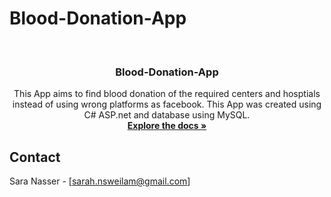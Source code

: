 # Blood-Donation-App
<br />
<div align="center">
  
  </a>

<h3 align="center"> Blood-Donation-App</h3>

  <p align="center">
    This App aims to find blood donation of the required centers and hosptials instead of using wrong platforms as facebook. This App was created using C# ASP.net and      database using MySQL.   
    <br />
    <a href="(https://github.com/sara19880)"><strong>Explore the docs »</strong></a>
    <br />
  </p>
</div>

















<!-- CONTACT -->
## Contact

Sara Nasser - [sarah.nsweilam@gmail.com]
